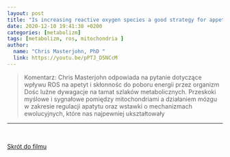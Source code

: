 ```yaml
---
layout: post
title: "Is increasing reactive oxygen species a good strategy for appetite control? (WIDEO)"
date: 2020-12-10 19:41:38 +0200
categories: [metabolizm]
tags: [metabolizm, ros, mitochondria ]
author:
  name: "Chris Masterjohn, PhD "
  link: https://youtu.be/pPTJ_D5NCcM
---
```

> Komentarz: Chris Masterjohn odpowiada na pytanie dotyczące wpływu ROS na apetyt i skłonnośc do poboru energii przez organizm
> Dośc luźne dywagacje na tamat szlaków metabolicznych. Przeskoki myślowe i sygnałowe pomiędzy mitochondriami a działaniem mózgu w zakresie regulacji apatytu oraz wstawki o mechanizmach ewolucyjnych, które nas najpewniej ukształtowały

<hr>
<br>

[Skrót do filmu](https://youtu.be/pPTJ_D5NCcM)
